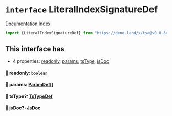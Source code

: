 # `interface` LiteralIndexSignatureDef

[Documentation Index](../README.md)

```ts
import {LiteralIndexSignatureDef} from "https://deno.land/x/tsa@v0.0.34/mod.ts"
```

## This interface has

- 4 properties:
[readonly](#-readonly-boolean),
[params](#-params-paramdef),
[tsType](#-tstype-tstypedef),
[jsDoc](#-jsdoc-jsdoc)


#### 📄 readonly: `boolean`



#### 📄 params: [ParamDef](../type.ParamDef/README.md)\[]



#### 📄 tsType?: [TsTypeDef](../type.TsTypeDef/README.md)



#### 📄 jsDoc?: [JsDoc](../interface.JsDoc/README.md)



